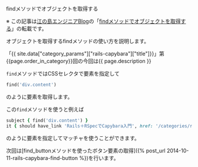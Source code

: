 findメソッドでオブジェクトを取得する

※ この記事は[江の島エンジニアBlog](http://blog.enogineer.com/)の「[findメソッドでオブジェクトを取得する](http://blog.enogineer.com/2014/10/11/rails-capybara-find/)」の転載です。

オブジェクトを取得するfindメソッドの使い方を説明します。

「{{ site.data["category_params"]["rails-capybara"]["title"]}}」第{{page.order_in_category}}回の今回は{{ page.description }}

`find`メソッドではCSSセレクタで要素を指定して

```ruby
find('div.content')
```

のように要素を取得します。

この`find`メソッドを使うと例えば

```ruby
subject { find('div.content') }
it { should have_link 'Rails＋RSpecでCapybara入門', href: '/categories/rails-capybara/' }
```

のように要素を指定してマッチャを使うことができます。

次回は[find_buttonメソッドを使ったボタン要素の取得]({% post_url 2014-10-11-rails-capybara-find-button %})を行います。
